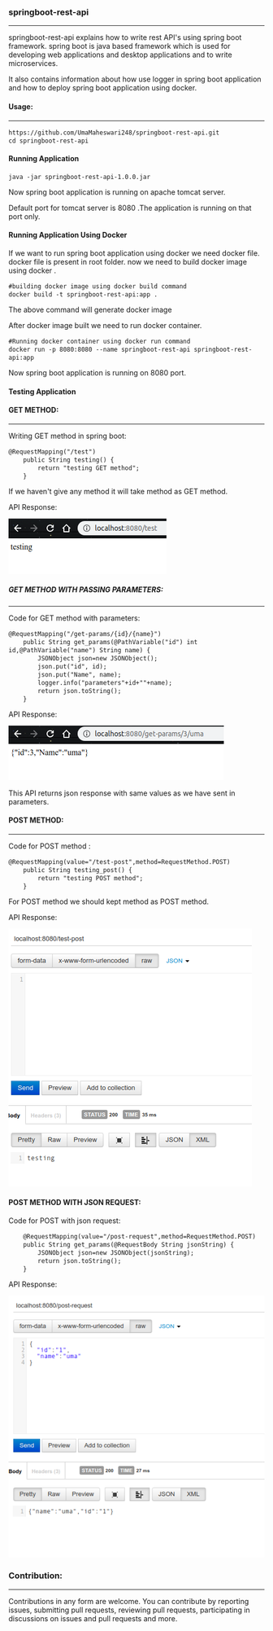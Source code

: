 ### springboot-rest-api

------

springboot-rest-api explains how to write rest API's using spring boot framework. spring boot is java based framework which is used for developing web applications and desktop applications and to write microservices.

It also contains information about how use logger in spring boot application and how to deploy spring boot application using docker.

#### Usage:

------

```
https://github.com/UmaMaheswari248/springboot-rest-api.git
cd springboot-rest-api
```

#### Running Application 

```
java -jar springboot-rest-api-1.0.0.jar
```

Now spring boot application is running on apache tomcat server.

Default port for tomcat server is 8080 .The application is running on that port only.

#### Running Application Using Docker

If we want to run spring boot application using docker we need docker file. docker file is present in root folder. now we need to build docker image using docker .

```
#building docker image using docker build command
docker build -t springboot-rest-api:app .
```

The above command will generate docker image

After docker image built we need to run docker container.

```
#Running docker container using docker run command
docker run -p 8080:8080 --name springboot-rest-api springboot-rest-api:app
```

Now spring boot application is running on 8080 port.

#### Testing Application

#### GET METHOD:

------

Writing GET method in spring boot:

```
@RequestMapping("/test")
	public String testing() {
		return "testing GET method";
	}
```

If we haven't give any method it will take method as GET method.

API Response:

![get](./screenshots/get.png)

##### GET METHOD WITH PASSING PARAMETERS:

------

Code for GET method with parameters:

```
@RequestMapping("/get-params/{id}/{name}")
	public String get_params(@PathVariable("id") int id,@PathVariable("name") String name) {
		JSONObject json=new JSONObject();
		json.put("id", id);
		json.put("Name", name);
		logger.info("parameters"+id+""+name);
		return json.toString();
	}
```

API Response:

![get-params](./screenshots/get-params.png)

This API returns json response with same values as we have sent in parameters.



#### POST METHOD:

------

Code for POST method :

```
@RequestMapping(value="/test-post",method=RequestMethod.POST)
	public String testing_post() {
		return "testing POST method";
	}
```

For POST method we should kept method as POST method.

API Response:

![test-post](./screenshots/test-post.png)

#### POST METHOD WITH JSON REQUEST:

Code for POST with json request:

```
	@RequestMapping(value="/post-request",method=RequestMethod.POST)
	public String get_params(@RequestBody String jsonString) {
		JSONObject json=new JSONObject(jsonString);	
		return json.toString();
	}
```

API Response:

![post-request](./screenshots/post-request.png)

### Contribution:

------

Contributions in any form are welcome. You can contribute by reporting issues, submitting pull requests, reviewing pull requests, participating in discussions on issues and pull requests and more.